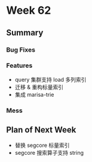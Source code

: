 # Week 62

## Summary

### Bug Fixes


### Features

- query 集群支持 load 多列索引
- 迁移 & 重构标量索引
- 集成 marisa-trie

### Mess


## Plan of Next Week

- 替换 segcore 标量索引
- segcore 搜索算子支持 string




